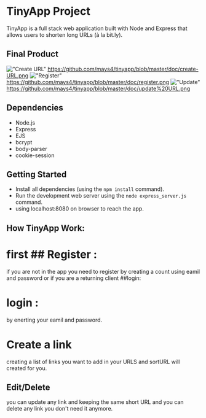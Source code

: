 # TinyApp Project

TinyApp is a full stack web application built with Node and Express that allows users to shorten long URLs (à la bit.ly).

## Final Product

!["Create URL"](#)
https://github.com/mays4/tinyapp/blob/master/doc/create-URL.png
!["Register"](#)
https://github.com/mays4/tinyapp/blob/master/doc/register.png
!["Update"](#)
https://github.com/mays4/tinyapp/blob/master/doc/update%20URL.png

## Dependencies

- Node.js
- Express
- EJS
- bcrypt
- body-parser
- cookie-session

## Getting Started

- Install all dependencies (using the `npm install` command).
- Run the development web server using the `node express_server.js` command.
- using localhost:8080 on browser to reach the app.
## How TinyApp Work:
# first ## Register :
if you are not in the app you need to register  by creating a count using eamil and password or if you are a returning client ##login:
# login :
by enerting your eamil and password.
# Create a link
creating a list of links you want to add in your URLS and sortURL will created for you. 

## Edit/Delete
you can update any link  and keeping the same short URL and you can delete any link you don't need it anymore.